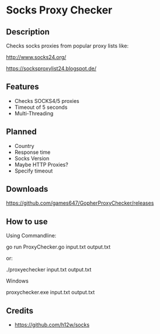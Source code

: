 # Socks Proxy Checker

## Description

Checks socks proxies from popular proxy lists like:

http://www.socks24.org/

https://socksproxylist24.blogspot.de/

## Features

* Checks SOCKS4/5 proxies
* Timeout of 5 seconds
* Multi-Threading

## Planned

* Country
* Response time
* Socks Version
* Maybe HTTP Proxies?
* Specify timeout

## Downloads

https://github.com/games647/GopherProxyChecker/releases

## How to use

Using Commandline:

go run ProxyChecker.go input.txt output.txt

or: 

./proxyechecker input.txt output.txt

Windows

proxychecker.exe input.txt output.txt

## Credits

* https://github.com/h12w/socks
